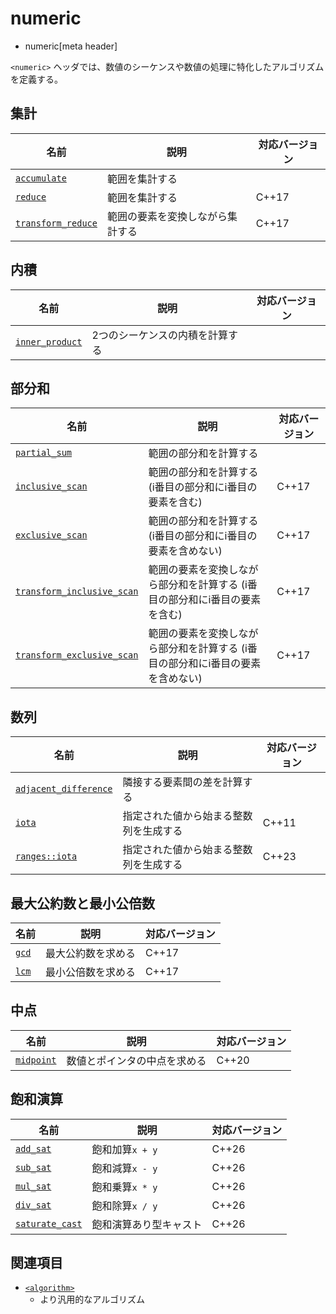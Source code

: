# numeric
* numeric[meta header]

`<numeric>` ヘッダでは、数値のシーケンスや数値の処理に特化したアルゴリズムを定義する。


## 集計

| 名前 | 説明 | 対応バージョン |
|------|------|-------|
| [`accumulate`](numeric/accumulate.md)             | 範囲を集計する | |
| [`reduce`](numeric/reduce.md)                     | 範囲を集計する | C++17 |
| [`transform_reduce`](numeric/transform_reduce.md) | 範囲の要素を変換しながら集計する | C++17 |


## 内積

| 名前 | 説明 | 対応バージョン |
|------|------|-------|
| [`inner_product`](numeric/inner_product.md) | 2つのシーケンスの内積を計算する | |


## 部分和

| 名前 | 説明 | 対応バージョン |
|------|------|-------|
| [`partial_sum`](numeric/partial_sum.md)     | 範囲の部分和を計算する  | |
| [`inclusive_scan`](numeric/inclusive_scan.md) | 範囲の部分和を計算する (i番目の部分和にi番目の要素を含む) | C++17 |
| [`exclusive_scan`](numeric/exclusive_scan.md) | 範囲の部分和を計算する (i番目の部分和にi番目の要素を含めない) | C++17 |
| [`transform_inclusive_scan`](numeric/transform_inclusive_scan.md) | 範囲の要素を変換しながら部分和を計算する (i番目の部分和にi番目の要素を含む) | C++17 |
| [`transform_exclusive_scan`](numeric/transform_exclusive_scan.md) | 範囲の要素を変換しながら部分和を計算する (i番目の部分和にi番目の要素を含めない) | C++17 |


## 数列

| 名前 | 説明 | 対応バージョン |
|------|------|-------|
| [`adjacent_difference`](numeric/adjacent_difference.md) | 隣接する要素間の差を計算する | |
| [`iota`](numeric/iota.md)                   | 指定された値から始まる整数列を生成する | C++11 |
| [`ranges::iota`](numeric/ranges_iota.md)                   | 指定された値から始まる整数列を生成する | C++23 |


## 最大公約数と最小公倍数

| 名前 | 説明 | 対応バージョン |
|------|------|-------|
| [`gcd`](numeric/gcd.md)                     | 最大公約数を求める | C++17 |
| [`lcm`](numeric/lcm.md)                     | 最小公倍数を求める | C++17 |


## 中点

| 名前 | 説明 | 対応バージョン |
|------|------|-------|
| [`midpoint`](numeric/midpoint.md) | 数値とポインタの中点を求める | C++20 |


## 飽和演算

| 名前 | 説明 | 対応バージョン |
|------|------|-------|
| [`add_sat`](numeric/add_sat.md) | 飽和加算`x + y` | C++26 |
| [`sub_sat`](numeric/sub_sat.md) | 飽和減算`x - y` | C++26 |
| [`mul_sat`](numeric/mul_sat.md) | 飽和乗算`x * y` | C++26 |
| [`div_sat`](numeric/div_sat.md) | 飽和除算`x / y` | C++26 |
| [`saturate_cast`](numeric/saturate_cast.md) | 飽和演算あり型キャスト | C++26 |


## 関連項目
- [`<algorithm>`](/reference/algorithm.md)
    - より汎用的なアルゴリズム

